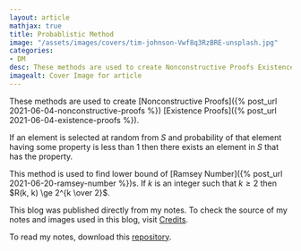 ```yaml
---
layout: article
mathjax: true
title: Probablistic Method
image: "/assets/images/covers/tim-johnson-Vwf8q3RzBRE-unsplash.jpg"
categories:
- DM
desc: These methods are used to create Nonconstructive Proofs Existence Proofs. 
imagealt: Cover Image for article
---
```


These methods are used to create [Nonconstructive Proofs]({% post_url 2021-06-04-nonconstructive-proofs %}) [Existence Proofs]({% post_url 2021-06-04-existence-proofs %}).

If an element is selected at random from $S$ and probability of that element having some property is less than 1 then there exists an element in $S$ that has the property.





















































































































































































































































































































































































































This method is used to find lower bound of [Ramsey Number]({% post_url 2021-06-20-ramsey-number %})s.
If $k$ is an integer such that $k \ge 2$ then $R(k, k) \ge 2^{k \over 2}$.





















































































































































































































































































































































































































This blog was published directly from my notes.
To check the source of my notes and images used in this blog, visit <a href="/credits.html" target="_blank">Credits</a>.

To read my notes, download this <a href="https://github.com/bovem/CS" target="blank">repository</a>.